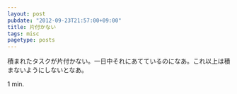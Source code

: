 ```yaml
---
layout: post
pubdate: "2012-09-23T21:57:00+09:00"
title: 片付かない
tags: misc
pagetype: posts
---
```

積まれたタスクが片付かない。一日中それにあてているのになあ。これ以上は積まないようにしないとなあ。

1 min.
